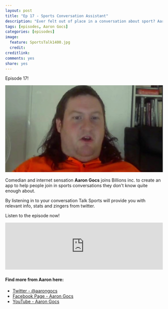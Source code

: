```yaml
---
layout: post
title: "Ep 17 - Sports Conversation Assistant"
description: "Ever felt out of place in a conversation about sport? Aaron Gocs and Simon have the answer. By monitoring your conversation Talk Sports will automatically supply you with stats, zingers and more."
tags: [episodes, Aaron Gocs]
categories: [episodes]
image:
  feature: SportsTalk1400.jpg
  credit: 
creditlink:
comments: yes
share: yes
---
```


Episode 17!

![picture of Aaron Gocs from stitch up video](/images/gocs.jpg)

Comedian and internet sensation **Aaron Gocs** joins Billions inc. to create an app to help people join in sports conversations they don't know quite enough about.

By listening in to your conversation Talk Sports will provide you with relevant info, stats and zingers from twitter.

Listen to the episode now!

<iframe src="https://www.omnycontent.com/w/player/?orgId=f74cc2ac-5cea-4914-99d8-a67c008ca26e&programId=df7f3c35-9d13-4dc2-baa6-a67c008d8993&clipId=1fa71c0e-1e69-4462-8903-a6bc0064f1c2" width="100%" height="150px" frameborder="0"></iframe>

#### Find more from Aaron here:

+ [Twitter - @aarongocs](https://twitter.com/AaronGocs)
+ [Facebook Page - Aaron Gocs](https://www.facebook.com/AronGocs/)
+ [YouTube - Aaron Gocs](https://www.youtube.com/channel/UCHDyN7DR9xukTxkSE7eUqsQ)
